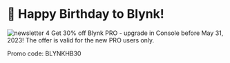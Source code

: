 # 🎉 Happy Birthday to Blynk!
![newsletter 4](https://github.com/blynkkk/news/assets/120122081/7a25a95c-0c54-49f1-819b-4661518607b8)
Get 30% off Blynk PRO - upgrade in Console before May 31, 2023! The offer is valid for the new PRO users only. 

Promo code: BLYNKHB30
